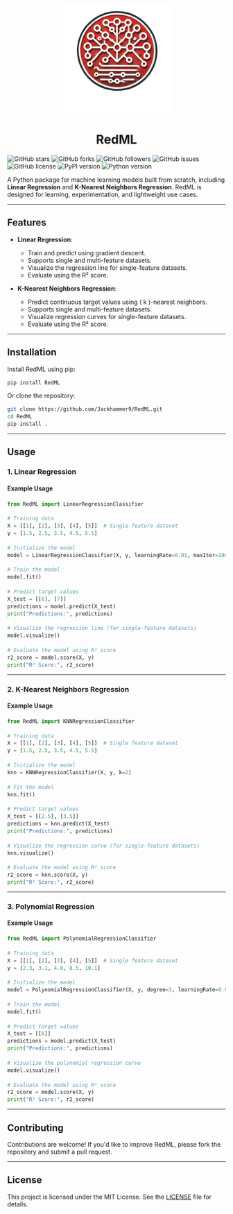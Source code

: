 <p align="center">
  <img src= "https://raw.githubusercontent.com/Jackhammer9/RedML/main/images/logo.png" height=250px width=250px>
</p>

<h1 align="center">RedML</h1>

![GitHub stars](https://img.shields.io/github/stars/Jackhammer9/RedML?style=for-the-badge)
![GitHub forks](https://img.shields.io/github/forks/Jackhammer9/RedML?style=for-the-badge)
![GitHub followers](https://img.shields.io/github/followers/Jackhammer9?style=for-the-badge)
![GitHub issues](https://img.shields.io/github/issues/Jackhammer9/RedML?style=for-the-badge)
![GitHub license](https://img.shields.io/github/license/Jackhammer9/RedML?style=for-the-badge)
![PyPI version](https://img.shields.io/pypi/v/RedML?style=for-the-badge)
![Python version](https://img.shields.io/badge/python-3.6%2B-blue?style=for-the-badge)


A Python package for machine learning models built from scratch, including **Linear Regression** and **K-Nearest Neighbors Regression**. RedML is designed for learning, experimentation, and lightweight use cases.

---

## **Features**

- **Linear Regression**:
  - Train and predict using gradient descent.
  - Supports single and multi-feature datasets.
  - Visualize the regression line for single-feature datasets.
  - Evaluate using the R² score.

- **K-Nearest Neighbors Regression**:
  - Predict continuous target values using \( k \)-nearest neighbors.
  - Supports single and multi-feature datasets.
  - Visualize regression curves for single-feature datasets.
  - Evaluate using the R² score.

---

## **Installation**

Install RedML using pip:

```bash
pip install RedML
```

Or clone the repository:

```bash
git clone https://github.com/Jackhammer9/RedML.git
cd RedML
pip install .
```

---

## **Usage**

### **1. Linear Regression**

#### **Example Usage**
```python
from RedML import LinearRegressionClassifier

# Training data
X = [[1], [2], [3], [4], [5]]  # Single feature dataset
y = [1.5, 2.5, 3.5, 4.5, 5.5]

# Initialize the model
model = LinearRegressionClassifier(X, y, learningRate=0.01, maxIter=1000)

# Train the model
model.fit()

# Predict target values
X_test = [[6], [7]]
predictions = model.predict(X_test)
print("Predictions:", predictions)

# Visualize the regression line (for single-feature datasets)
model.visualize()

# Evaluate the model using R² score
r2_score = model.score(X, y)
print("R² Score:", r2_score)
```

---

### **2. K-Nearest Neighbors Regression**

#### **Example Usage**
```python
from RedML import KNNRegressionClassifier

# Training data
X = [[1], [2], [3], [4], [5]]  # Single feature dataset
y = [1.5, 2.5, 3.5, 4.5, 5.5]

# Initialize the model
knn = KNNRegressionClassifier(X, y, k=2)

# Fit the model
knn.fit()

# Predict target values
X_test = [[2.5], [3.5]]
predictions = knn.predict(X_test)
print("Predictions:", predictions)

# Visualize the regression curve (for single-feature datasets)
knn.visualize()

# Evaluate the model using R² score
r2_score = knn.score(X, y)
print("R² Score:", r2_score)
```

---

### **3. Polynomial Regression**

#### **Example Usage**
```python
from RedML import PolynomialRegressionClassifier

# Training data
X = [[1], [2], [3], [4], [5]]  # Single feature dataset
y = [2.3, 3.1, 4.8, 8.5, 10.1]

# Initialize the model
model = PolynomialRegressionClassifier(X, y, degree=3, learningRate=0.0001, maxIter=3000)

# Train the model
model.fit()

# Predict target values
X_test = [[6]]
predictions = model.predict(X_test)
print("Predictions:", predictions)

# Visualize the polynomial regression curve
model.visualize()

# Evaluate the model using R² score
r2_score = model.score(X, y)
print("R² Score:", r2_score)
```
---

## **Contributing**

Contributions are welcome! If you'd like to improve RedML, please fork the repository and submit a pull request.

---

## **License**

This project is licensed under the MIT License. See the [LICENSE](LICENSE) file for details.
